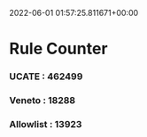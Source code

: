2022-06-01 01:57:25.811671+00:00
# Rule Counter 
 ### UCATE : 462499

 ### Veneto : 18288

 ### Allowlist : 13923